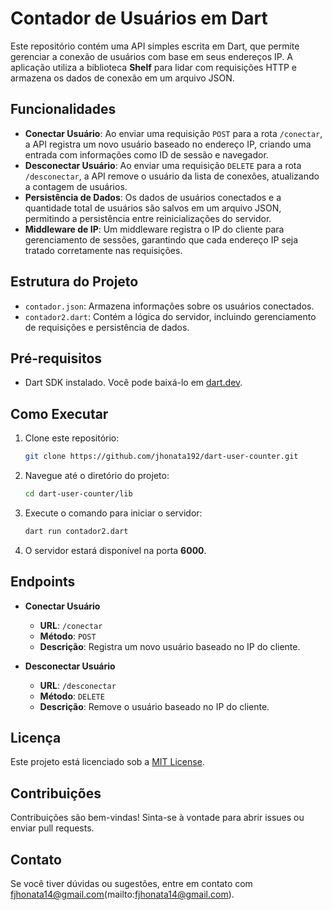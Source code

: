 # Contador de Usuários em Dart

Este repositório contém uma API simples escrita em Dart, que permite gerenciar a conexão de usuários com base em seus endereços IP. A aplicação utiliza a biblioteca **Shelf** para lidar com requisições HTTP e armazena os dados de conexão em um arquivo JSON.

## Funcionalidades

- **Conectar Usuário**: Ao enviar uma requisição `POST` para a rota `/conectar`, a API registra um novo usuário baseado no endereço IP, criando uma entrada com informações como ID de sessão e navegador.
- **Desconectar Usuário**: Ao enviar uma requisição `DELETE` para a rota `/desconectar`, a API remove o usuário da lista de conexões, atualizando a contagem de usuários.
- **Persistência de Dados**: Os dados de usuários conectados e a quantidade total de usuários são salvos em um arquivo JSON, permitindo a persistência entre reinicializações do servidor.
- **Middleware de IP**: Um middleware registra o IP do cliente para gerenciamento de sessões, garantindo que cada endereço IP seja tratado corretamente nas requisições.

## Estrutura do Projeto

- `contador.json`: Armazena informações sobre os usuários conectados.
- `contador2.dart`: Contém a lógica do servidor, incluindo gerenciamento de requisições e persistência de dados.

## Pré-requisitos

- Dart SDK instalado. Você pode baixá-lo em [dart.dev](https://dart.dev/get-dart).

## Como Executar

1. Clone este repositório:
   ```bash
   git clone https://github.com/jhonata192/dart-user-counter.git
   ```

2. Navegue até o diretório do projeto:
   ```bash
   cd dart-user-counter/lib
   ```

3. Execute o comando para iniciar o servidor:
   ```bash
   dart run contador2.dart
   ```

4. O servidor estará disponível na porta **6000**.

## Endpoints

- **Conectar Usuário**
  - **URL**: `/conectar`
  - **Método**: `POST`
  - **Descrição**: Registra um novo usuário baseado no IP do cliente.

- **Desconectar Usuário**
  - **URL**: `/desconectar`
  - **Método**: `DELETE`
  - **Descrição**: Remove o usuário baseado no IP do cliente.

## Licença

Este projeto está licenciado sob a [MIT License](LICENSE).

## Contribuições

Contribuições são bem-vindas! Sinta-se à vontade para abrir issues ou enviar pull requests.

## Contato

Se você tiver dúvidas ou sugestões, entre em contato com fjhonata14@gmail.com(mailto:fjhonata14@gmail.com).
